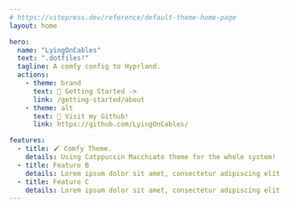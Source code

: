 ```yaml
---
# https://vitepress.dev/reference/default-theme-home-page
layout: home

hero:
  name: "LyingOnCables"
  text: ".dotfiles!"
  tagline: A comfy config to Hyprland.
  actions:
    - theme: brand
      text: 🏡 Getting Started ->
      link: /getting-started/about
    - theme: alt
      text: 🐙 Visit my Github!
      link: https://github.com/LyingOnCables/

features:
  - title: 🖌️ Comfy Theme.
    details: Using Catppuccin Macchiato theme for the whole system!
  - title: Feature B
    details: Lorem ipsum dolor sit amet, consectetur adipiscing elit
  - title: Feature C
    details: Lorem ipsum dolor sit amet, consectetur adipiscing elit
---
```

